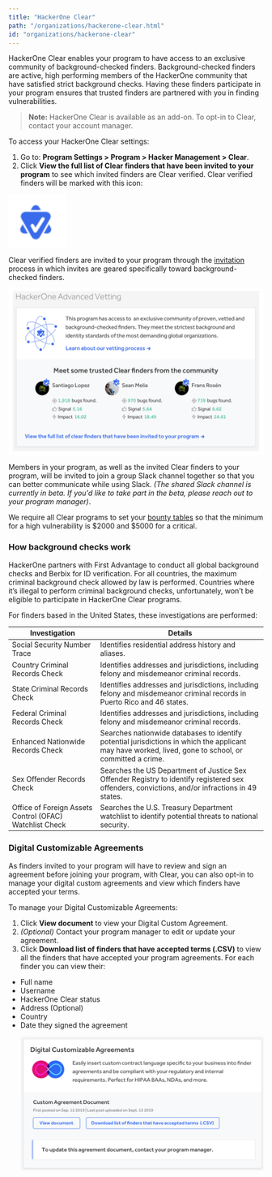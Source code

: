 ```yaml
---
title: "HackerOne Clear"
path: "/organizations/hackerone-clear.html"
id: "organizations/hackerone-clear"
---
```


HackerOne Clear enables your program to have access to an exclusive community of background-checked finders. Background-checked finders are active, high performing members of the HackerOne community that have satisfied strict background checks. Having these finders participate in your program ensures that trusted finders are partnered with you in finding vulnerabilities.

> **Note:** HackerOne Clear is available as an add-on. To opt-in to Clear, contact your account manager.

To access your HackerOne Clear settings:
1. Go to: **Program Settings > Program > Hacker Management > Clear**.
2. Click **View the full list of Clear finders that have been invited to your program** to see which invited finders are Clear verified. Clear verified finders will be marked with this icon:

![Clear icon](./images/advanced-vetting-2.png)

Clear verified finders are invited to your program through the [invitation](https://docs.hackerone.com/programs/invitations.html) process in which invites are geared specifically toward background-checked finders.

![HackerOne Clear hacker section in the UI](./images/hackerone_clear_apr_2021.png)

Members in your program, as well as the invited Clear finders to your program, will be invited to join a group Slack channel together so that you can better communicate while using Slack. *(The shared Slack channel is currently in beta. If you'd like to take part in the beta, please reach out to your program manager)*.

We require all Clear programs to set your [bounty tables](bounty-tables.html) so that the minimum for a high vulnerability is $2000 and $5000 for a critical.

### How background checks work
HackerOne partners with First Advantage to conduct all global background checks and Berbix for ID verification. For all countries, the maximum criminal background check allowed by law is performed. Countries where it’s illegal to perform criminal background checks, unfortunately, won’t be eligible to participate in HackerOne Clear programs.

For finders based in the United States, these investigations are performed:

Investigation | Details
------------- | --------
Social Security Number Trace | Identifies residential address history and aliases.
Country Criminal Records Check | Identifies addresses and jurisdictions, including felony and misdemeanor criminal records.
State Criminal Records Check | Identifies addresses and jurisdictions, including felony and misdemeanor criminal records in Puerto Rico and 46 states.
Federal Criminal Records Check | Identifies addresses and jurisdictions, including felony and misdemeanor criminal records.
Enhanced Nationwide Records Check | Searches nationwide databases to identify potential jurisdictions in which the applicant may have worked, lived, gone to school, or committed a crime.
Sex Offender Records Check | Searches the US Department of Justice Sex Offender Registry to identify registered sex offenders, convictions, and/or infractions in 49 states.
Office of Foreign Assets Control (OFAC) Watchlist Check | Searches the U.S. Treasury Department watchlist to identify potential threats to national security.

### Digital Customizable Agreements
As finders invited to your program will have to review and sign an agreement before joining your program, with Clear, you can also opt-in to manage your digital custom agreements and view which finders have accepted your terms.

To manage your Digital Customizable Agreements:
1. Click **View document** to view your Digital Custom Agreement.
2. *(Optional)* Contact your program manager to edit or update your agreement.
3. Click **Download list of finders that have accepted terms (.CSV)** to view all the finders that have accepted your program agreements. For each finder you can view their:
<ul><li>Full name
<li>Username
<li>HackerOne Clear status
<li>Address (Optional)
<li>Country
<li>Date they signed the agreement

![Digital Customizable Agreements section](./images/advanced-vetting-3.png)
